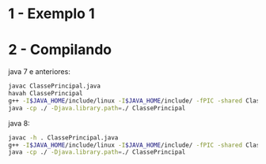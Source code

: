 # 1 - Exemplo 1


# 2 - Compilando

java 7 e anteriores:
```sh
javac ClassePrincipal.java
havah ClassePrincipal
g++ -I$JAVA_HOME/include/linux -I$JAVA_HOME/include/ -fPIC -shared ClassePrincipal.cpp -o libbiblioteca1.so
java -cp ./ -Djava.library.path=./ ClassePrincipal
```

java 8:
```sh
javac -h . ClassePrincipal.java
g++ -I$JAVA_HOME/include/linux -I$JAVA_HOME/include/ -fPIC -shared ClassePrincipal.cpp -o libbiblioteca1.so
java -cp ./ -Djava.library.path=./ ClassePrincipal
```
